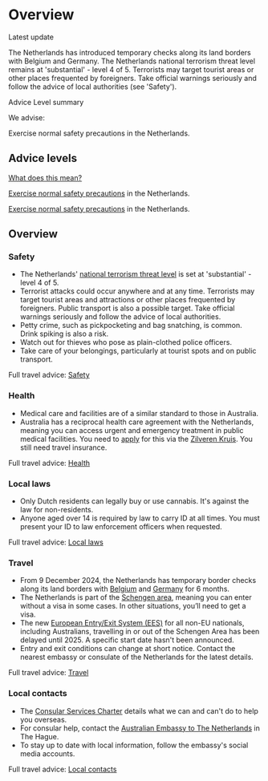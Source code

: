 # Overview

Latest update

The Netherlands has introduced temporary checks along its land borders with Belgium and Germany. The Netherlands national terrorism threat level remains at 'substantial' - level 4 of 5. Terrorists may target tourist areas or other places frequented by foreigners. Take official warnings seriously and follow the advice of local authorities (see 'Safety').

Advice Level summary

We advise:

Exercise normal safety precautions in the Netherlands.

## Advice levels

[What does this mean?](/before-you-go/travel-advice-explained/)

[Exercise normal safety precautions](https://www.smartraveller.gov.au/consular-services/travel-advice-explained#level1) in the Netherlands.

[Exercise normal safety precautions](https://www.smartraveller.gov.au/consular-services/travel-advice-explained#level1) in the Netherlands.

## Overview

### Safety

* The Netherlands' [national terrorism threat level](https://english.nctv.nl/) is set at 'substantial' - level 4 of 5.
* Terrorist attacks could occur anywhere and at any time. Terrorists may target tourist areas and attractions or other places frequented by foreigners. Public transport is also a possible target. Take official warnings seriously and follow the advice of local authorities.
* Petty crime, such as pickpocketing and bag snatching, is common. Drink spiking is also a risk.
* Watch out for thieves who pose as plain-clothed police officers.
* Take care of your belongings, particularly at tourist spots and on public transport.

Full travel advice: [Safety](#safety)

### Health

* Medical care and facilities are of a similar standard to those in Australia.
* Australia has a reciprocal health care agreement with the Netherlands, meaning you can access urgent and emergency treatment in public medical facilities. You need to [apply](https://www.servicesaustralia.gov.au/reciprocal-health-care-agreement-visiting-netherlands?context=22481) for this via the [Zilveren Kruis](https://www.servicesaustralia.gov.au/reciprocal-health-care-agreement-visiting-netherlands?context=22481). You still need travel insurance.

Full travel advice: [Health](#health)

### Local laws

* Only Dutch residents can legally buy or use cannabis. It's against the law for non-residents.
* Anyone aged over 14 is required by law to carry ID at all times. You must present your ID to law enforcement officers when requested.

Full travel advice: [Local laws](#local-laws)

### Travel

* From 9 December 2024, the Netherlands has temporary border checks along its land borders with [Belgium](/destinations/europe/belgium "Belgium") and [Germany](/destinations/europe/germany "Germany") for 6 months.
* The Netherlands is part of the [Schengen area](/before-you-go/the-basics/schengen "Visas and entry requirements in Europe and the Schengen Area"), meaning you can enter without a visa in some cases. In other situations, you’ll need to get a visa.
* The new [European Entry/Exit System (EES)](https://travel-europe.europa.eu/ees_en) for all non-EU nationals, including Australians, travelling in or out of the Schengen Area has been delayed until 2025. A specific start date hasn't been announced.
* Entry and exit conditions can change at short notice. Contact the nearest embassy or consulate of the Netherlands for the latest details.

Full travel advice: [Travel](#travel)

### Local contacts

* The [Consular Services Charter](/node/740 "Consular cases by destination") details what we can and can't do to help you overseas.
* For consular help, contact the [Australian Embassy to The Netherlands](https://netherlands.embassy.gov.au/thag/home.html) in The Hague.
* To stay up to date with local information, follow the embassy's social media accounts.

Full travel advice: [Local contacts](#local-contacts)